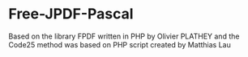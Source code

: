 # Free-JPDF-Pascal
Based on the library FPDF written in PHP by Olivier PLATHEY and the Code25 method was based on PHP script created by Matthias Lau  
